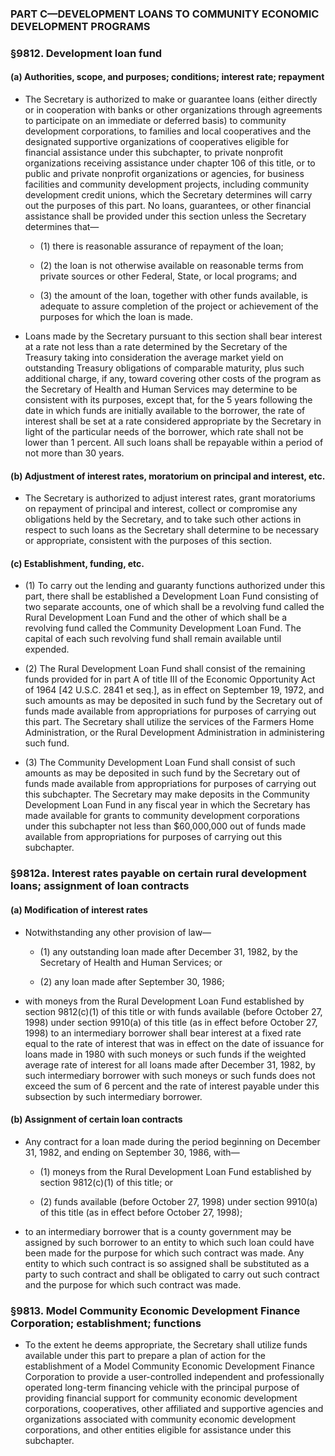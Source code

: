 ### PART C—DEVELOPMENT LOANS TO COMMUNITY ECONOMIC DEVELOPMENT PROGRAMS

### §9812. Development loan fund
#### (a) Authorities, scope, and purposes; conditions; interest rate; repayment
* The Secretary is authorized to make or guarantee loans (either directly or in cooperation with banks or other organizations through agreements to participate on an immediate or deferred basis) to community development corporations, to families and local cooperatives and the designated supportive organizations of cooperatives eligible for financial assistance under this subchapter, to private nonprofit organizations receiving assistance under chapter 106 of this title, or to public and private nonprofit organizations or agencies, for business facilities and community development projects, including community development credit unions, which the Secretary determines will carry out the purposes of this part. No loans, guarantees, or other financial assistance shall be provided under this section unless the Secretary determines that—

  * (1) there is reasonable assurance of repayment of the loan;

  * (2) the loan is not otherwise available on reasonable terms from private sources or other Federal, State, or local programs; and

  * (3) the amount of the loan, together with other funds available, is adequate to assure completion of the project or achievement of the purposes for which the loan is made.


* Loans made by the Secretary pursuant to this section shall bear interest at a rate not less than a rate determined by the Secretary of the Treasury taking into consideration the average market yield on outstanding Treasury obligations of comparable maturity, plus such additional charge, if any, toward covering other costs of the program as the Secretary of Health and Human Services may determine to be consistent with its purposes, except that, for the 5 years following the date in which funds are initially available to the borrower, the rate of interest shall be set at a rate considered appropriate by the Secretary in light of the particular needs of the borrower, which rate shall not be lower than 1 percent. All such loans shall be repayable within a period of not more than 30 years.

#### (b) Adjustment of interest rates, moratorium on principal and interest, etc.
* The Secretary is authorized to adjust interest rates, grant moratoriums on repayment of principal and interest, collect or compromise any obligations held by the Secretary, and to take such other actions in respect to such loans as the Secretary shall determine to be necessary or appropriate, consistent with the purposes of this section.

#### (c) Establishment, funding, etc.
* (1) To carry out the lending and guaranty functions authorized under this part, there shall be established a Development Loan Fund consisting of two separate accounts, one of which shall be a revolving fund called the Rural Development Loan Fund and the other of which shall be a revolving fund called the Community Development Loan Fund. The capital of each such revolving fund shall remain available until expended.

* (2) The Rural Development Loan Fund shall consist of the remaining funds provided for in part A of title III of the Economic Opportunity Act of 1964 [42 U.S.C. 2841 et seq.], as in effect on September 19, 1972, and such amounts as may be deposited in such fund by the Secretary out of funds made available from appropriations for purposes of carrying out this part. The Secretary shall utilize the services of the Farmers Home Administration, or the Rural Development Administration in administering such fund.

* (3) The Community Development Loan Fund shall consist of such amounts as may be deposited in such fund by the Secretary out of funds made available from appropriations for purposes of carrying out this subchapter. The Secretary may make deposits in the Community Development Loan Fund in any fiscal year in which the Secretary has made available for grants to community development corporations under this subchapter not less than $60,000,000 out of funds made available from appropriations for purposes of carrying out this subchapter.

### §9812a. Interest rates payable on certain rural development loans; assignment of loan contracts
#### (a) Modification of interest rates
* Notwithstanding any other provision of law—

  * (1) any outstanding loan made after December 31, 1982, by the Secretary of Health and Human Services; or

  * (2) any loan made after September 30, 1986;


* with moneys from the Rural Development Loan Fund established by section 9812(c)(1) of this title or with funds available (before October 27, 1998) under section 9910(a) of this title (as in effect before October 27, 1998) to an intermediary borrower shall bear interest at a fixed rate equal to the rate of interest that was in effect on the date of issuance for loans made in 1980 with such moneys or such funds if the weighted average rate of interest for all loans made after December 31, 1982, by such intermediary borrower with such moneys or such funds does not exceed the sum of 6 percent and the rate of interest payable under this subsection by such intermediary borrower.

#### (b) Assignment of certain loan contracts
* Any contract for a loan made during the period beginning on December 31, 1982, and ending on September 30, 1986, with—

  * (1) moneys from the Rural Development Loan Fund established by section 9812(c)(1) of this title; or

  * (2) funds available (before October 27, 1998) under section 9910(a) of this title (as in effect before October 27, 1998);


* to an intermediary borrower that is a county government may be assigned by such borrower to an entity to which such loan could have been made for the purpose for which such contract was made. Any entity to which such contract is so assigned shall be substituted as a party to such contract and shall be obligated to carry out such contract and the purpose for which such contract was made.

### §9813. Model Community Economic Development Finance Corporation; establishment; functions
* To the extent he deems appropriate, the Secretary shall utilize funds available under this part to prepare a plan of action for the establishment of a Model Community Economic Development Finance Corporation to provide a user-controlled independent and professionally operated long-term financing vehicle with the principal purpose of providing financial support for community economic development corporations, cooperatives, other affiliated and supportive agencies and organizations associated with community economic development corporations, and other entities eligible for assistance under this subchapter.